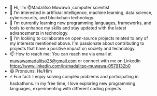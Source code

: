 - 👋 Hi, I’m @Madalitso Muwawa ,computer scientist
- 👀 I’m interested in  artificial intelligence, machine learning, data science,  cybersecurity, and blockchain technology.
- 🌱 I’m currently learning new programming languages, frameworks, and tools to enhance my skills
     and stay updated with the latest advancements in technology.
- 💞️ I’m looking to collaborate on open-source projects related to any of my interests mentioned above.
    I'm passionate about contributing to projects that have a positive impact on society and technology.
- 📫 How to reach me: You can reach me via email at muwawamadalitso25@gmail.com
   or connect with me on LinkedIn https://www.linkedin.com/in/madalitso-muwawa-0579132b0
- 😄 Pronouns: He/Him
- ⚡ Fun fact: I enjoy solving complex problems and participating in hackathons.
   In my free time, I love exploring new programming languages, experimenting with different coding projects


